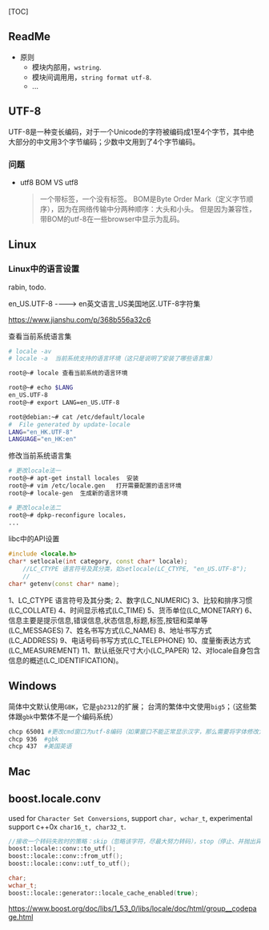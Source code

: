 [TOC]



## ReadMe



- 原则
    - 模块内部用，`wstring`.
    - 模块间调用用，`string format utf-8`.
    - ...



## UTF-8

UTF-8是一种变长编码，对于一个Unicode的字符被编码成1至4个字节，其中绝大部分的中文用3个字节编码；少数中文用到了4个字节编码。

### 问题
- utf8 BOM VS utf8

	> 一个带标签，一个没有标签。 
	> BOM是Byte Order Mark（定义字节顺序），因为在网络传输中分两种顺序：大头和小头。
	> 但是因为兼容性，带BOM的utf-8在一些browser中显示为乱码。



## Linux

### Linux中的语言设置

rabin, todo.

en_US.UTF-8  ---->  en英文语言_US美国地区.UTF-8字符集

https://www.jianshu.com/p/368b556a32c6

查看当前系统语言集

```bash
# locale -av
# locale -a  当前系统支持的语言环境（这只是说明了安装了哪些语言集）

root@~# locale 查看当前系统的语言环境

root@~# echo $LANG
en_US.UTF-8
root@~# export LANG=en_US.UTF-8

root@debian:~# cat /etc/default/locale 
#  File generated by update-locale
LANG="en_HK.UTF-8"
LANGUAGE="en_HK:en"
```

修改当前系统语言集

```bash
# 更改locale法一
root@~# apt-get install locales  安装
root@~# vim /etc/locale.gen   打开需要配置的语言环境
root@~# locale-gen  生成新的语言环境

# 更改locale法二
root@~# dpkp-reconfigure locales，
...
```



libc中的API设置

```cpp
#include <locale.h>
char* setlocale(int category, const char* locale);
	//LC_CTYPE 语言符号及其分类，如setlocale(LC_CTYPE, "en_US.UTF-8");
	//
char* getenv(const char* name);
```



1、LC_CTYPE 语言符号及其分类; 
2、数字(LC_NUMERIC) 
3、比较和排序习惯(LC_COLLATE) 
4、时间显示格式(LC_TIME) 
5、货币单位(LC_MONETARY) 
6、信息主要是提示信息,错误信息,状态信息,标题,标签,按钮和菜单等(LC_MESSAGES) 
7、姓名书写方式(LC_NAME) 
8、地址书写方式(LC_ADDRESS) 
9、电话号码书写方式(LC_TELEPHONE) 
10、度量衡表达方式 (LC_MEASUREMENT) 
11、默认纸张尺寸大小(LC_PAPER) 
12、对locale自身包含信息的概述(LC_IDENTIFICATION)。





## Windows

简体中文默认使用`GBK`，它是`gb2312`的扩展；
台湾的繁体中文使用`big5`；（这些繁体跟`gbk`中繁体不是一个编码系统）

```bash
chcp 65001 #更改cmd窗口为utf-8编码（如果窗口不能正常显示汉字，那么需要将字体修改为True Type字体"Lucida Console"）
chcp 936  #gbk
chcp 437  #美国英语
```





## Mac



## boost.locale.conv

used for `Character Set Conversions`, support `char, wchar_t`, experimental support c++0x `char16_t, char32_t`.

```cpp
//接收一个转码失败时的策略：skip（忽略该字符，尽最大努力转码），stop（停止、并抛出异常），默认为skip.
boost::locale::conv::to_utf();
boost::locale::conv::from_utf();
boost::locale::conv::utf_to_utf();

char;
wchar_t;
boost::locale::generator::locale_cache_enabled(true);
```

https://www.boost.org/doc/libs/1_53_0/libs/locale/doc/html/group__codepage.html






